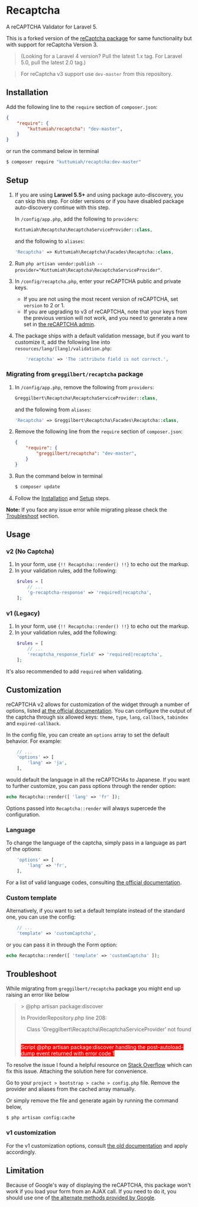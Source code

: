 # Recaptcha

A reCAPTCHA Validator for Laravel 5.

This is a forked version of the [reCaptcha package](https://github.com/greggilbert/recaptcha) for same functionality but with support for reCaptcha Version 3.

> (Looking for a Laravel 4 version? Pull the latest 1.x tag. For Laravel 5.0, pull the latest 2.0 tag.)

> For reCaptcha v3 support use `dev-master` from this repository.

## Installation

Add the following line to the `require` section of `composer.json`:

```json
{
    "require": {
        "kuttumiah/recaptcha": "dev-master",
    }
}
```

or run the command below in terminal

```bash
$ composer require "kuttumiah/recaptcha:dev-master"
```

## Setup

1. If you are using **Laravel 5.5+** and using package auto-discovery, you can skip this step. For older versions or if you have
   disabled package auto-discovery continue with this step.

   In `/config/app.php`, add the following to `providers`:
   ```php
   Kuttumiah\Recaptcha\RecaptchaServiceProvider::class,
   ```

   and the following to `aliases`:

   ```php
   'Recaptcha' => Kuttumiah\Recaptcha\Facades\Recaptcha::class,
   ```

2. Run `php artisan vendor:publish --provider="Kuttumiah\Recaptcha\RecaptchaServiceProvider"`.

3. In `/config/recaptcha.php`, enter your reCAPTCHA public and private keys.
   * If you are not using the most recent version of reCAPTCHA, set `version` to 2 or 1.
   * If you are upgrading to v3 of reCAPTCHA, note that your keys from the previous version will not work, and you need to generate a new set in [the reCAPTCHA admin](https://www.google.com/recaptcha/admin).

4. The package ships with a default validation message, but if you want to customize it, add the following line into `resources/lang/[lang]/validation.php`:

   ```php
       'recaptcha' => 'The :attribute field is not correct.',
   ```

### Migrating from `greggilbert/recaptcha` package

1. In `/config/app.php`, remove the following from `providers`:

   ```php
   Greggilbert\Recaptcha\RecaptchaServiceProvider::class,
   ```

   and the following from `aliases`:

   ```php
   'Recaptcha' => Greggilbert\Recaptcha\Facades\Recaptcha::class,
   ```
2. Remove the following line from the `require` section of `composer.json`:

   ```json
   {
       "require": {
           "greggilbert/recaptcha": "dev-master",
       }
   }
   ```

4. Run the command below in terminal

   ```bash
   $ composer update
   ```

5. Follow the [Installation](#installation) and [Setup](#setup) steps.

**Note:** If you face any issue error while migrating please check the [Troubleshoot](#troubleshoot) section.

## Usage

### v2 (No Captcha)
1. In your form, use `{!! Recaptcha::render() !!}` to echo out the markup.
2. In your validation rules, add the following:

```php
    $rules = [
        // ...
        'g-recaptcha-response' => 'required|recaptcha',
    ];
```

### v1 (Legacy)
1. In your form, use `{!! Recaptcha::render() !!}` to echo out the markup.
2. In your validation rules, add the following:

```php
    $rules = [
        // ...
        'recaptcha_response_field' => 'required|recaptcha',
    ];
```

It's also recommended to add `required` when validating.

## Customization

reCAPTCHA v2 allows for customization of the widget through a number of options, listed [at the official documentation](https://developers.google.com/recaptcha/docs/display). You can configure the output of the captcha through six allowed keys: `theme`, `type`, `lang`, `callback`, `tabindex` and `expired-callback`.

In the config file, you can create an `options` array to set the default behavior. For example:

```php
    // ...
    'options' => [
		'lang' => 'ja',
	],
```

would default the language in all the reCAPTCHAs to Japanese. If you want to further customize, you can pass options through the render option:

```php
echo Recaptcha::render([ 'lang' => 'fr' ]);
```

Options passed into `Recaptcha::render` will always supercede the configuration.

### Language

To change the language of the captcha, simply pass in a language as part of the options:

```php
    'options' => [
        'lang' => 'fr',
	],
```

For a list of valid language codes, consulting [the official documentation](https://developers.google.com/recaptcha/docs/language).

### Custom template

Alternatively, if you want to set a default template instead of the standard one, you can use the config:

```php
    // ...
    'template' => 'customCaptcha',
```

or you can pass it in through the Form option:

```php
echo Recaptcha::render([ 'template' => 'customCaptcha' ]);
```

## Troubleshoot
While migrating from `greggilbert/recaptcha` package you might end up raising an error like below


> \> @php artisan package:discover
>
> In ProviderRepository.php line 208:
>
> &nbsp;&nbsp;&nbsp;&nbsp;Class 'Greggilbert\Recaptcha\RecaptchaServiceProvider' not found<br/><br/>
>
>
>  <span style="background:red; color:white">Script @php artisan package:discover handling the post-autoload-dump event returned with
>  error code 1</span>

To resolve the issue I found a helpful resource on [Stack Overflow](https://stackoverflow.com/a/53705743/2117868) which can fix this issue. Attaching the solution here for convenience.

Go to your `project > bootstrap > cache > config.php` file. Remove the provider and aliases from the cached array manually.

Or simply remove the file and generate again by running the command below,

```bash
$ php artisan config:cache
```

### v1 customization

For the v1 customization options, consult [the old documentation](https://developers.google.com/recaptcha/old/docs/customization) and apply accordingly.

## Limitation

Because of Google's way of displaying the reCAPTCHA, this package won't work if you load your form from an AJAX call.
If you need to do it, you should use one of [the alternate methods provided by Google](https://developers.google.com/recaptcha/docs/display?csw=1).
